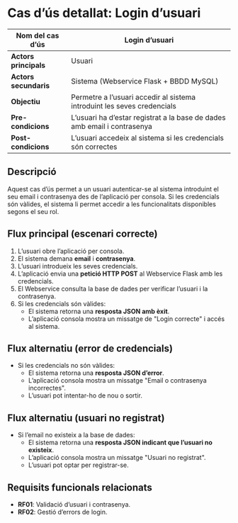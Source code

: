 # Cas d’ús detallat: Login d’usuari

| **Nom del cas d’ús** | Login d’usuari |
|----------------------|----------------|
| **Actors principals** | Usuari |
| **Actors secundaris** | Sistema (Webservice Flask + BBDD MySQL) |
| **Objectiu** | Permetre a l’usuari accedir al sistema introduint les seves credencials |
| **Pre-condicions** | L’usuari ha d’estar registrat a la base de dades amb email i contrasenya |
| **Post-condicions** | L’usuari accedeix al sistema si les credencials són correctes |

## Descripció
Aquest cas d’ús permet a un usuari autenticar-se al sistema introduint el seu email i contrasenya des de l’aplicació per consola. Si les credencials són vàlides, el sistema li permet accedir a les funcionalitats disponibles segons el seu rol.

## Flux principal (escenari correcte)

1. L’usuari obre l’aplicació per consola.
2. El sistema demana **email** i **contrasenya**.
3. L’usuari introdueix les seves credencials.
4. L’aplicació envia una **petició HTTP POST** al Webservice Flask amb les credencials.
5. El Webservice consulta la base de dades per verificar l’usuari i la contrasenya.
6. Si les credencials són vàlides:
   - El sistema retorna una **resposta JSON amb èxit**.
   - L’aplicació consola mostra un missatge de "Login correcte" i accés al sistema.

## Flux alternatiu (error de credencials)

- Si les credencials no són vàlides:
   - El sistema retorna una **resposta JSON d’error**.
   - L’aplicació consola mostra un missatge "Email o contrasenya incorrectes".
   - L’usuari pot intentar-ho de nou o sortir.

## Flux alternatiu (usuari no registrat)

- Si l’email no existeix a la base de dades:
   - El sistema retorna una **resposta JSON indicant que l’usuari no existeix**.
   - L’aplicació consola mostra un missatge "Usuari no registrat".
   - L’usuari pot optar per registrar-se.

## Requisits funcionals relacionats

- **RF01**: Validació d’usuari i contrasenya.
- **RF02**: Gestió d’errors de login.


